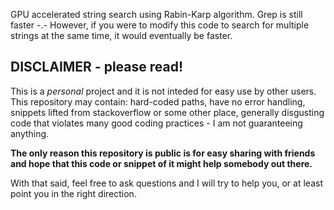 GPU accelerated string search using Rabin-Karp algorithm. Grep is still faster -.- However, if you were to modify this code to search for multiple strings at the same time, it would eventually be faster.


## DISCLAIMER - please read!

This is a *personal* project and it is not inteded for easy use by other users. This repository may contain: hard-coded paths,
have no error handling, snippets lifted from stackoverflow or some other place, generally disgusting code that
violates many good coding practices - I am not guaranteeing anything. 

**The only reason this repository is public is for easy sharing with friends and hope that this code or snippet of it
might help somebody out there.**

With that said, feel free to ask questions and I will try to help you, or at least point you in the right direction.
